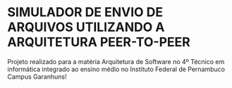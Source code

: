 # SIMULADOR DE ENVIO DE ARQUIVOS UTILIZANDO A ARQUITETURA PEER-TO-PEER 
Projeto realizado para a matéria Arquitetura de Software no 4º Técnico em informática integrado ao ensino médio no Instituto Federal de Pernambuco Campus Garanhuns!